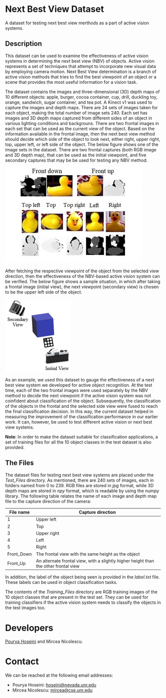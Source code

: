 # Next Best View Dataset
A dataset for testing next best view merthods as a part of active vision systems. 

## Description
This dataset can be used to examine the effectiveness of active vision systems in determining the next best view (NBV) of objects. Active vision represents a set of techniques that attempt to incorporate new visual data by employing camera motion. Next Best View determination is a branch of active vision methods that tries to find the best viewpoint of an object or a scene that provides the most useful information for a vision task.

The dataset contains the images and three-dimensional (3D) depth maps of 10 different objects: apple, burger, cocoa container, cup, drill, duckling toy, orange, sandwich, sugar container, and tea pot. A Kinect v1 was used to capture the images and depth maps. There are 24 sets of images taken for each object, making the total number of image sets 240. Each set has images and 3D depth maps captured from different sides of an object in various lighting conditions and backgrouns. There are two frontal images in each set that can be used as the current view of the object. Based on the information available in the frontal image, then the next best view method should decide which side of the object to look next, either right, upper right, top, upper left, or left side of the object. The below figure shows one of the image sets in the dataset. There are two frontal captures (both RGB image and 3D depth map), that can be used as the initial viewpoint, and five secondary captures that may be be used for testing any NBV method.

![](./docs/dataset_views.jpg)

After fetching the respective viewpoint of the object from the selected view direction, then the effectiveness of the NBV-based active vision system can be verified. The below figure shows a sample situation, in which after taking a frontal image (initial view), the next viewpoint (secondary view) is chosen to be the upper left side of the object.

![An example of the next best view determination to be used with the dataset.](./docs/cameras.jpg)

As an example, we used this dataset to gauge the effectiveness of a next best view system we developed for active object recognition. At the test time, each of the two frontal images were used separately by the NBV method to decide the next viewpoint if the active vision system was not coinfident about classification of the object. Subsequently, the classification of the objects in the frontal and the selected side view were fused to reach the final classification decision. In this way, the current dataset helped in measuring the improvement of the classification performance in our earlier work. It can, however, be used to test different active vision or next best view systems.

**Note**: In order to make the dataset suitable for classification applications, a set of training files for all the 10 object classes in the test dataset is also provided. 

## The Files
The dataset files for testing next best view systems are placed under the *Test_Files* directory. As mentioned, there are 240 sets of images, each in folders named from 0 to 239. RGB files are stored in *jpg* format, while 3D depth maps are stored in *npy* format, which is readable by using the numpy library. The following table relates the name of each image and depth map file to the capture direction of the camera:

|File name|Capture direction|
|---|---|
|1|Upper left|
|2|Top|
|3|Upper right|
|4|Left|
|5|Right|
|Front_Down|The frontal view with the same height as the object|
|Front_Up|An alternate frontal view, with a slightly higher height than the other frontal view|

In addition, the label of the object being seen is provided in the *label.txt* file. These labels can be used in object classification tasks.

The contents of the *Training_Files* directory are RGB training images of the 10 object classes that are present in the test set. They can be used for training classifiers if the active vision system needs to classify the objects in the test images too.

<!-- 

# Citation
If you are using this dataset, please cite our papers below, in which this dataset is introduced:

```
@article{hoseini2013,
  title={A one-shot next best view system for active object recognition},
  author={Hoseini, Pourya and Nicolescu, Mircea and Nicolescu, Monica},
  journal={Applied Intelligence},
  volume={},
  number={},
  pages={--},
  year={},
  publisher={Springer}
}
```

```
@inproceedings{hoseini2021surface,
  title={A aurface and appearance-based next best view system for active object recognition},
  author={Hoseini, Pourya and Paul, Shuvo K. and Nicolescu, Mircea and Nicolescu, Monica},
  booktitle={16th International Conference on Computer Vision Theory and Applications (VISAPP)},
  year={2021},
  pages={--}
}
```

-->

# Developers
[Pourya Hoseini](https://github.com/pouryahoseini) and Mircea Nicolescu.

# Contact
We can be reached at the following email addresses:
* Pourya Hoseini: hoseini@nevada.unr.edu
* Mircea Nicolescu: mircea@cse.unr.edu